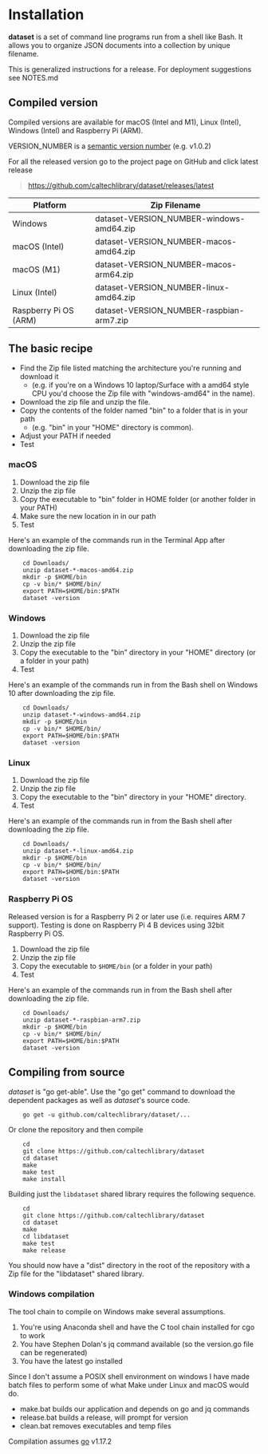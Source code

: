 Installation
============

__dataset__ is a set of command line programs run from a shell like Bash. It allows you to organize JSON documents into a collection by unique filename. 

This is generalized instructions for a release.  For deployment suggestions see NOTES.md

Compiled version
----------------

Compiled versions are available for macOS (Intel and M1), Linux (Intel), 
Windows (Intel) and Raspberry Pi (ARM).

VERSION_NUMBER is a [semantic version number](http://semver.org/) (e.g. v1.0.2)


For all the released version go to the project page on GitHub and click latest release

>    https://github.com/caltechlibrary/dataset/releases/latest


| Platform    | Zip Filename                             | 
|-------------|------------------------------------------|
| Windows     | dataset-VERSION_NUMBER-windows-amd64.zip |
| macOS (Intel) | dataset-VERSION_NUMBER-macos-amd64.zip  |
| macOS (M1)  | dataset-VERSION_NUMBER-macos-arm64.zip  |
| Linux (Intel) | dataset-VERSION_NUMBER-linux-amd64.zip   |
| Raspberry Pi OS (ARM) | dataset-VERSION_NUMBER-raspbian-arm7.zip |


The basic recipe
----------------

- Find the Zip file listed matching the architecture you're running and download it
    - (e.g. if you're on a Windows 10 laptop/Surface with a amd64 style CPU you'd choose the Zip file with "windows-amd64" in the name).
- Download the zip file and unzip the file.
- Copy the contents of the folder named "bin" to a folder that is in your path 
    - (e.g. "bin" in your "HOME" directory is common).
- Adjust your PATH if needed
- Test


### macOS

1. Download the zip file
2. Unzip the zip file
3. Copy the executable to "bin" folder in HOME folder (or another folder in your PATH)
4. Make sure the new location in in our path
5. Test

Here's an example of the commands run in the Terminal App after downloading the 
zip file.

```shell
    cd Downloads/
    unzip dataset-*-macos-amd64.zip
    mkdir -p $HOME/bin
    cp -v bin/* $HOME/bin/
    export PATH=$HOME/bin:$PATH
    dataset -version
```

### Windows

1. Download the zip file
2. Unzip the zip file
3. Copy the executable to the "bin" directory in your "HOME" directory (or a folder in your path)
4. Test

Here's an example of the commands run in from the Bash shell on Windows 10 after
downloading the zip file.

```shell
    cd Downloads/
    unzip dataset-*-windows-amd64.zip
    mkdir -p $HOME/bin
    cp -v bin/* $HOME/bin/
    export PATH=$HOME/bin:$PATH
    dataset -version
```


### Linux 

1. Download the zip file
2. Unzip the zip file
3. Copy the executable to the "bin" directory in your "HOME" directory.
4. Test

Here's an example of the commands run in from the Bash shell after
downloading the zip file.

```shell
    cd Downloads/
    unzip dataset-*-linux-amd64.zip
    mkdir -p $HOME/bin
    cp -v bin/* $HOME/bin/
    export PATH=$HOME/bin:$PATH
    dataset -version
```


### Raspberry Pi OS

Released version is for a Raspberry Pi 2 or later use (i.e. requires ARM 7 support). Testing is done on Raspberry Pi 4 B devices using 32bit Raspberry Pi OS.

1. Download the zip file
2. Unzip the zip file
3. Copy the executable to `$HOME/bin` (or a folder in your path)
4. Test

Here's an example of the commands run in from the Bash shell after
downloading the zip file.

```shell
    cd Downloads/
    unzip dataset-*-raspbian-arm7.zip
    mkdir -p $HOME/bin
    cp -v bin/* $HOME/bin/
    export PATH=$HOME/bin:$PATH
    dataset -version
```


## Compiling from source

_dataset_ is "go get-able".  Use the "go get" command to download the dependent packages
as well as _dataset_'s source code. 


```shell
    go get -u github.com/caltechlibrary/dataset/...
```

Or clone the repository and then compile

```shell
    cd
    git clone https://github.com/caltechlibrary/dataset
    cd dataset
    make
    make test
    make install
```

Building just the `libdataset` shared library requires the following sequence.

```
    cd
    git clone https://github.com/caltechlibrary/dataset
    cd dataset
    make
    cd libdataset
    make test
    make release
```

You should now have a "dist" directory in the root of the repository with a
Zip file for the "libdataset" shared library.

### Windows compilation

The tool chain to compile on Windows make several assumptions.

1. You're using Anaconda shell and have the C tool chain installed for cgo to work
2. You have Stephen Dolan's jq command available (so the version.go file can be regenerated)
3. You have the latest go installed

Since I don't assume a POSIX shell environment on windows I have made
batch files to perform some of what Make under Linux and macOS would do.

- make.bat builds our application and depends on go and jq commands
- release.bat builds a release, will prompt for version
- clean.bat removes executables and temp files


Compilation assumes [go](https://github.com/golang/go) v1.17.2

